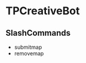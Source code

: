 # TPCreativeBot

## SlashCommands
- submitmap
- removemap

<!-- 'ctrl' + 'k', then 'v' to open preview -->